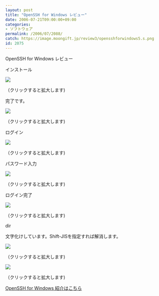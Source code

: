 ```yaml
---
layout: post
title: "OpenSSH for Windows レビュー"
date: 2006-07-21T09:00:00+09:00
categories:
- ソフトウェア
permalink: /2006/07/2088/
catch: https://image.moongift.jp/review3/opensshforwindows5.s.png
id: 2075
---
```

OpenSSH for Windows レビュー  
<!--more-->

インストール

  

[![](https://image.moongift.jp/review3/opensshforwindows1.s.png)](https://image.moongift.jp/review3/opensshforwindows1.png)  
  
（クリックすると拡大します)

  

完了です。

  

[![](https://image.moongift.jp/review3/opensshforwindows2.s.png)](https://image.moongift.jp/review3/opensshforwindows2.png)  
  
（クリックすると拡大します)

  

ログイン

  

[![](https://image.moongift.jp/review3/opensshforwindows4.s.png)](https://image.moongift.jp/review3/opensshforwindows4.png)  
  
（クリックすると拡大します)

  

パスワード入力

  

[![](https://image.moongift.jp/review3/opensshforwindows5.s.png)](https://image.moongift.jp/review3/opensshforwindows5.png)  
  
（クリックすると拡大します)

  

ログイン完了

  

[![](https://image.moongift.jp/review3/opensshforwindows6.s.png)](https://image.moongift.jp/review3/opensshforwindows6.png)  
  
（クリックすると拡大します)

  

dir

  

文字化けしています。Shift-JISを指定すれば解消します。

  

[![](https://image.moongift.jp/review3/opensshforwindows7.s.png)](https://image.moongift.jp/review3/opensshforwindows7.png)  
  
（クリックすると拡大します)

  

[![](https://image.moongift.jp/review3/opensshforwindows8.s.png)](https://image.moongift.jp/review3/opensshforwindows8.png)  
  
（クリックすると拡大します)

  

[OpenSSH for Windows 紹介はこちら](http://oss.moongift.jp/intro/i-2086.html)

